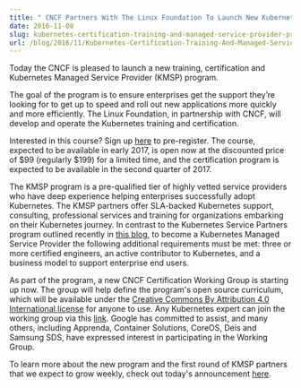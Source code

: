 ```yaml
---
title: " CNCF Partners With The Linux Foundation To Launch New Kubernetes Certification, Training and Managed Service Provider Program "
date: 2016-11-08
slug: kubernetes-certification-training-and-managed-service-provider-program
url: /blog/2016/11/Kubernetes-Certification-Training-And-Managed-Service-Provider-Program
---
```

Today the CNCF is pleased to launch a new training, certification and Kubernetes Managed Service Provider (KMSP) program.&nbsp;

The goal of the program is to ensure enterprises get the support they’re looking for to get up to speed and roll out new applications more quickly and more efficiently. The Linux Foundation, in partnership with CNCF, will develop and operate the Kubernetes training and certification.

Interested in this course? Sign up [here](https://training.linuxfoundation.org/linux-courses/system-administration-training/kubernetes-fundamentals) to pre-register. The course, expected to be available in early 2017, is open now at the discounted price of $99 (regularly $199) for a limited time, and the certification program is expected to be available in the second quarter of 2017.&nbsp;

The KMSP program is a pre-qualified tier of highly vetted service providers who have deep experience helping enterprises successfully adopt Kubernetes. The KMSP partners offer SLA-backed Kubernetes support, consulting, professional services and training for organizations embarking on their Kubernetes journey. In contrast to the Kubernetes Service Partners program outlined recently in [this blog](https://kubernetes.io/blog/2016/10/kubernetes-service-technology-partners-program), to become a Kubernetes Managed Service Provider the following additional requirements must be met: three or more certified engineers, an active contributor to Kubernetes, and a business model to support enterprise end users.&nbsp;

As part of the program, a new CNCF Certification Working Group is starting up now. The group will help define the program's open source curriculum, which will be available under the [Creative Commons By Attribution 4.0 International license](https://creativecommons.org/licenses/by/4.0/)&nbsp;for anyone to use. Any Kubernetes expert can join the working group via this [link](https://lists.cncf.io/mailman/listinfo/cncf-kubernetescertwg.). Google has committed to assist, and many others, including Apprenda, Container Solutions, CoreOS, Deis and Samsung SDS, have expressed interest in participating in the Working Group.

To learn more about the new program and the first round of KMSP partners that we expect to grow weekly, check out today's announcement [here](https://www.cncf.io/announcement/2016/11/08/cloud-native-computing-foundation-launches-certification-training-managed-service-provider-program-kubernetes).

